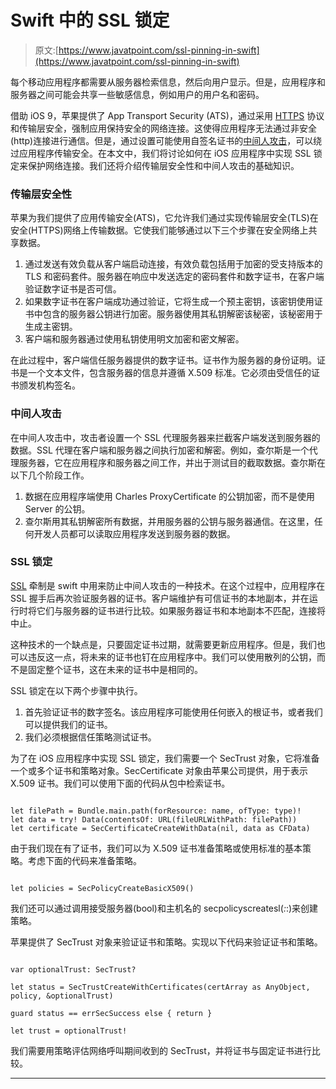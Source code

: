 # Swift 中的 SSL 锁定

> 原文:[https://www.javatpoint.com/ssl-pinning-in-swift](https://www.javatpoint.com/ssl-pinning-in-swift)

每个移动应用程序都需要从服务器检索信息，然后向用户显示。但是，应用程序和服务器之间可能会共享一些敏感信息，例如用户的用户名和密码。

借助 iOS 9，苹果提供了 App Transport Security (ATS)，通过采用 [HTTPS](https://www.javatpoint.com/https) 协议和传输层安全，强制应用保持安全的网络连接。这使得应用程序无法通过非安全(http)连接进行通信。但是，通过设置可能使用自签名证书的[中间人攻击](https://www.javatpoint.com/man-in-the-middle-attacks)，可以绕过应用程序传输安全。在本文中，我们将讨论如何在 iOS 应用程序中实现 SSL 锁定来保护网络连接。我们还将介绍传输层安全性和中间人攻击的基础知识。

### 传输层安全性

苹果为我们提供了应用传输安全(ATS)，它允许我们通过实现传输层安全(TLS)在安全(HTTPS)网络上传输数据。它使我们能够通过以下三个步骤在安全网络上共享数据。

1.  通过发送有效负载从客户端启动连接，有效负载包括用于加密的受支持版本的 TLS 和密码套件。服务器在响应中发送选定的密码套件和数字证书，在客户端验证数字证书是否可信。
2.  如果数字证书在客户端成功通过验证，它将生成一个预主密钥，该密钥使用证书中包含的服务器公钥进行加密。服务器使用其私钥解密该秘密，该秘密用于生成主密钥。
3.  客户端和服务器通过使用私钥使用明文加密和密文解密。

在此过程中，客户端信任服务器提供的数字证书。证书作为服务器的身份证明。证书是一个文本文件，包含服务器的信息并遵循 X.509 标准。它必须由受信任的证书颁发机构签名。

### 中间人攻击

在中间人攻击中，攻击者设置一个 SSL 代理服务器来拦截客户端发送到服务器的数据。SSL 代理在客户端和服务器之间执行加密和解密。例如，查尔斯是一个代理服务器，它在应用程序和服务器之间工作，并出于测试目的截取数据。查尔斯在以下几个阶段工作。

1.  数据在应用程序端使用 Charles ProxyCertificate 的公钥加密，而不是使用 Server 的公钥。
2.  查尔斯用其私钥解密所有数据，并用服务器的公钥与服务器通信。在这里，任何开发人员都可以读取应用程序发送到服务器的数据。

### SSL 锁定

[SSL](https://www.javatpoint.com/ssl-full-form) 牵制是 swift 中用来防止中间人攻击的一种技术。在这个过程中，应用程序在 SSL 握手后再次验证服务器的证书。客户端维护有可信证书的本地副本，并在运行时将它们与服务器的证书进行比较。如果服务器证书和本地副本不匹配，连接将中止。

这种技术的一个缺点是，只要固定证书过期，就需要更新应用程序。但是，我们也可以违反这一点，将未来的证书也钉在应用程序中。我们可以使用散列的公钥，而不是固定整个证书，这在未来的证书中是相同的。

SSL 锁定在以下两个步骤中执行。

1.  首先验证证书的数字签名。该应用程序可能使用任何嵌入的根证书，或者我们可以提供我们的证书。
2.  我们必须根据信任策略测试证书。

为了在 iOS 应用程序中实现 SSL 锁定，我们需要一个 SecTrust 对象，它将准备一个或多个证书和策略对象。SecCertificate 对象由苹果公司提供，用于表示 X.509 证书。我们可以使用下面的代码从包中检索证书。

```

let filePath = Bundle.main.path(forResource: name, ofType: type)!
let data = try! Data(contentsOf: URL(fileURLWithPath: filePath))
let certificate = SecCertificateCreateWithData(nil, data as CFData)

```

由于我们现在有了证书，我们可以为 X.509 证书准备策略或使用标准的基本策略。考虑下面的代码来准备策略。

```

let policies = SecPolicyCreateBasicX509()

```

我们还可以通过调用接受服务器(bool)和主机名的 secpolicyscreatesl(_:_:)来创建策略。

苹果提供了 SecTrust 对象来验证证书和策略。实现以下代码来验证证书和策略。

```

var optionalTrust: SecTrust?

let status = SecTrustCreateWithCertificates(certArray as AnyObject, policy, &optionalTrust)

guard status == errSecSuccess else { return }

let trust = optionalTrust!

```

我们需要用策略评估网络呼叫期间收到的 SecTrust，并将证书与固定证书进行比较。

* * *